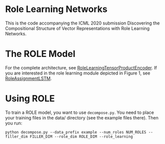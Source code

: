 # Role Learning Networks

This is the code accompanying the ICML 2020 submission Discovering the Compositional Structure of Vector Representations with Role Learning Networks.

# The ROLE Model
For the complete architecture, see [RoleLearningTensorProductEncoder](https://github.com/icml2020-anonymous/role-learning-networks/blob/master/rolelearner/role_learning_tensor_product_encoder.py).
If you are interested in the role learning module depicted in Figure 1, see [RoleAssignmentLSTM](https://github.com/icml2020-anonymous/role-learning-networks/blob/master/rolelearner/role_assigner.py).

# Using ROLE

To train a ROLE model, you want to use ```decompose.py```. You need to place your training files
in the data/ directory (see the example files there). Then you run:

```
python decompose.py --data_prefix example --num_roles NUM_ROLES --filler_dim FILLER_DIM --role_dim ROLE_DIM --role_learning
```
